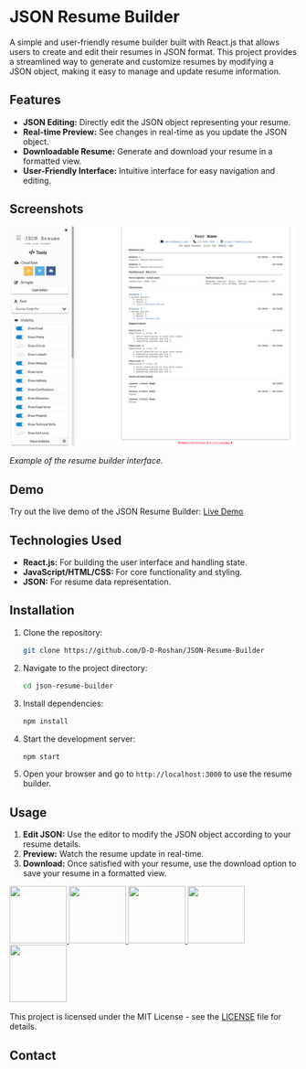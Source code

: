 
# JSON Resume Builder

A simple and user-friendly resume builder built with React.js that allows users to create and edit their resumes in JSON format. This project provides a streamlined way to generate and customize resumes by modifying a JSON object, making it easy to manage and update resume information.

## Features

- **JSON Editing:** Directly edit the JSON object representing your resume.
- **Real-time Preview:** See changes in real-time as you update the JSON object.
- **Downloadable Resume:** Generate and download your resume in a formatted view.
- **User-Friendly Interface:** Intuitive interface for easy navigation and editing.

## Screenshots

![Resume Builder Screenshot](https://github.com/D-D-Roshan/JSON-Resume-Builder/blob/main/screenshot.png)

*Example of the resume builder interface.*

## Demo

Try out the live demo of the JSON Resume Builder: [Live Demo](https://json-resume-builder.netlify.app/)

## Technologies Used

- **React.js:** For building the user interface and handling state.
- **JavaScript/HTML/CSS:** For core functionality and styling.
- **JSON:** For resume data representation.

## Installation

1. Clone the repository:
   ```bash
   git clone https://github.com/D-D-Roshan/JSON-Resume-Builder
   ```

2. Navigate to the project directory:
   ```bash
   cd json-resume-builder
   ```

3. Install dependencies:
   ```bash
   npm install
   ```

4. Start the development server:
   ```bash
   npm start
   ```

5. Open your browser and go to `http://localhost:3000` to use the resume builder.

## Usage

1. **Edit JSON:** Use the editor to modify the JSON object according to your resume details.
2. **Preview:** Watch the resume update in real-time.
3. **Download:** Once satisfied with your resume, use the download option to save your resume in a formatted view.

<div>
<a href="https://www.facebook.com/roshan.d.942145">
<img width="100" height="100" src="https://user-images.githubusercontent.com/74038190/235294010-ec412ef5-e3da-4efa-b1d4-0ab4d4638755.gif" target="_blank"/>
</a> 
<a href="https://discord.com/invite/M8he9HxQ">
<img width="100" height="100" src="https://user-images.githubusercontent.com/74038190/235294015-47144047-25ab-417c-af1b-6746820a20ff.gif" target="_blank"/>
</a> 
<a href="https://www.linkedin.com/in/d-d-roshan">
<img width="100" height="100" src="https://user-images.githubusercontent.com/74038190/235294012-0a55e343-37ad-4b0f-924f-c8431d9d2483.gif" target="_blank"/>
</a>  
<a href="https://www.instagram.com/d_roshan_official">
<img width="100" height="100" src="https://user-images.githubusercontent.com/74038190/235294013-a33e5c43-a01c-43f6-b44d-a406d8b4ab75.gif" target="_blank"/>
</a>  
<a href="https://github.com/D-D-Roshan/D-D-Roshan">
<img width="100" height="100" src="https://img.icons8.com/?size=100&id=akG4VRhAoSii&format=png&color=000000" target="_blank"/>
</a> 
</div>

This project is licensed under the MIT License - see the [LICENSE](LICENSE) file for details.

## Contact
